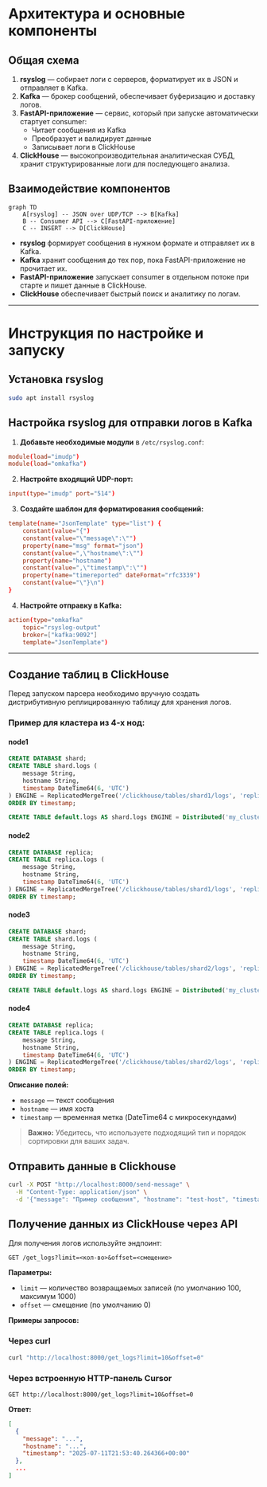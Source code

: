 # Архитектура и основные компоненты

## Общая схема

1. **rsyslog** — собирает логи с серверов, форматирует их в JSON и отправляет в Kafka.
2. **Kafka** — брокер сообщений, обеспечивает буферизацию и доставку логов.
3. **FastAPI-приложение** — сервис, который при запуске автоматически стартует consumer:
    - Читает сообщения из Kafka
    - Преобразует и валидирует данные
    - Записывает логи в ClickHouse
4. **ClickHouse** — высокопроизводительная аналитическая СУБД, хранит структурированные логи для последующего анализа.

## Взаимодействие компонентов

```mermaid
graph TD
    A[rsyslog] -- JSON over UDP/TCP --> B[Kafka]
    B -- Consumer API --> C[FastAPI-приложение]
    C -- INSERT --> D[ClickHouse]
```

- **rsyslog** формирует сообщения в нужном формате и отправляет их в Kafka.
- **Kafka** хранит сообщения до тех пор, пока FastAPI-приложение не прочитает их.
- **FastAPI-приложение** запускает consumer в отдельном потоке при старте и пишет данные в ClickHouse.
- **ClickHouse** обеспечивает быстрый поиск и аналитику по логам.

---

# Инструкция по настройке и запуску

## Установка rsyslog

```bash
sudo apt install rsyslog
```

## Настройка rsyslog для отправки логов в Kafka

1. **Добавьте необходимые модули** в `/etc/rsyslog.conf`:

```conf
module(load="imudp")
module(load="omkafka")
```

2. **Настройте входящий UDP-порт:**

```conf
input(type="imudp" port="514")
```

3. **Создайте шаблон для форматирования сообщений:**

```conf
template(name="JsonTemplate" type="list") {
    constant(value="{")
    constant(value="\"message\":\"")
    property(name="msg" format="json")
    constant(value=",\"hostname\":\"")
    property(name="hostname")
    constant(value=",\"timestamp\":\"")
    property(name="timereported" dateFormat="rfc3339")
    constant(value="\"}\n")
}
```

4. **Настройте отправку в Kafka:**

```conf
action(type="omkafka"
    topic="rsyslog-output"
    broker=["kafka:9092"]
    template="JsonTemplate")
```

---

## Создание таблиц в ClickHouse

Перед запуском парсера необходимо вручную создать дистрибутивную реплицированную таблицу для хранения логов.

### Пример для кластера из 4-х нод:

#### node1
```sql
CREATE DATABASE shard;
CREATE TABLE shard.logs (
    message String,
    hostname String,
    timestamp DateTime64(6, 'UTC')
) ENGINE = ReplicatedMergeTree('/clickhouse/tables/shard1/logs', 'replica_1')
ORDER BY timestamp;

CREATE TABLE default.logs AS shard.logs ENGINE = Distributed('my_cluster', '', logs, rand());
```

#### node2
```sql
CREATE DATABASE replica;
CREATE TABLE replica.logs (
    message String,
    hostname String,
    timestamp DateTime64(6, 'UTC')
) ENGINE = ReplicatedMergeTree('/clickhouse/tables/shard1/logs', 'replica_2')
ORDER BY timestamp;
```

#### node3
```sql
CREATE DATABASE shard;
CREATE TABLE shard.logs (
    message String,
    hostname String,
    timestamp DateTime64(6, 'UTC')
) ENGINE = ReplicatedMergeTree('/clickhouse/tables/shard2/logs', 'replica_1')
ORDER BY timestamp;

CREATE TABLE default.logs AS shard.logs ENGINE = Distributed('my_cluster', '', logs, rand());
```

#### node4
```sql
CREATE DATABASE replica;
CREATE TABLE replica.logs (
    message String,
    hostname String,
    timestamp DateTime64(6, 'UTC')
) ENGINE = ReplicatedMergeTree('/clickhouse/tables/shard2/logs', 'replica_2')
ORDER BY timestamp;
```

**Описание полей:**
- `message` — текст сообщения
- `hostname` — имя хоста
- `timestamp` — временная метка (DateTime64 с микросекундами)

> **Важно:** Убедитесь, что используете подходящий тип и порядок сортировки для ваших задач.

## Отправить данные в Clickhouse

```bash
curl -X POST "http://localhost:8000/send-message" \
  -H "Content-Type: application/json" \
  -d '{"message": "Пример сообщения", "hostname": "test-host", "timestamp": "2025-07-11T21:53:40.264366+04:00"}'
```

## Получение данных из ClickHouse через API

Для получения логов используйте эндпоинт:

```
GET /get_logs?limit=<кол-во>&offset=<смещение>
```

**Параметры:**
- `limit` — количество возвращаемых записей (по умолчанию 100, максимум 1000)
- `offset` — смещение (по умолчанию 0)

**Примеры запросов:**

### Через curl
```bash
curl "http://localhost:8000/get_logs?limit=10&offset=0"
```

### Через встроенную HTTP-панель Cursor
```
GET http://localhost:8000/get_logs?limit=10&offset=0
```

**Ответ:**
```json
[
  {
    "message": "...",
    "hostname": "...",
    "timestamp": "2025-07-11T21:53:40.264366+00:00"
  },
  ...
]
```
